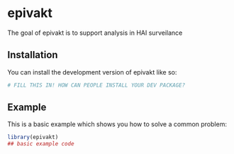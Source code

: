 
# epivakt

<!-- badges: start -->
<!-- badges: end -->

The goal of epivakt is to support analysis in HAI surveilance

## Installation

You can install the development version of epivakt like so:

``` r
# FILL THIS IN! HOW CAN PEOPLE INSTALL YOUR DEV PACKAGE?
```

## Example

This is a basic example which shows you how to solve a common problem:

``` r
library(epivakt)
## basic example code
```

